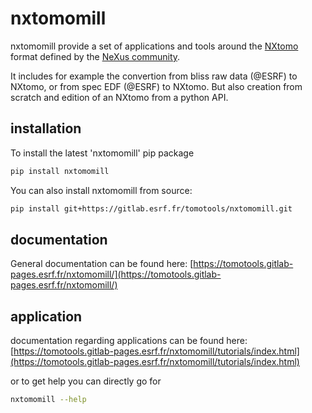 # nxtomomill

nxtomomill provide a set of applications and tools around the [NXtomo](https://manual.nexusformat.org/classes/applications/NXtomo.html) format defined by the [NeXus community](https://manual.nexusformat.org/index.html#).

It includes for example the convertion from bliss raw data (@ESRF) to NXtomo, or from spec EDF (@ESRF) to NXtomo. But also creation from scratch and edition of an NXtomo from a python API.

## installation

To install the latest 'nxtomomill' pip package

```bash
pip install nxtomomill
```

You can also install nxtomomill from source: 

```bash
pip install git+https://gitlab.esrf.fr/tomotools/nxtomomill.git
```

## documentation

General documentation can be found here: [https://tomotools.gitlab-pages.esrf.fr/nxtomomill/](https://tomotools.gitlab-pages.esrf.fr/nxtomomill/)

## application

documentation regarding applications can be found here: [https://tomotools.gitlab-pages.esrf.fr/nxtomomill/tutorials/index.html](https://tomotools.gitlab-pages.esrf.fr/nxtomomill/tutorials/index.html)

or to get help you can directly go for

```bash
nxtomomill --help
```
